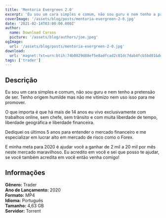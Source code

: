 ```yaml
---
title: 'Mentoria Evergreen 2.0'
excerpt: 'Eu sou um cara simples e comum, não sou guru e nem tenho a pretensão de ser. Tenho origem humilde mas não me vitimizo nem uso isso para me promover.  O que importa é que há mais de 14 anos eu vivo exclusivamente com trabalhos online, sem chefe, sem trânsito e com muita liberdade de tempo, li'
coverImage: '/assets/blog/posts/mentoria-evergreen-2-0.jpg'
date: '2021-02-14T03:00:00.000Z'
author:
  name: Download Cursos
  picture: '/assets/blog/authors/joe.jpeg'
ogImage:
  url: '/assets/blog/posts/mentoria-evergreen-2-0.jpg'
download:
  url: 'magnet:?xt=urn:btih:74b0029d88ef5e8adfcad2c01dc7dab4fcb5bd01&dn=Mentoria%20Evergreen%202.0&tr=udp%3a%2f%2ftracker.openbittorrent.com%3a80%2fannounce&tr=udp%3a%2f%2ftracker.opentrackr.org%3a1337%2fannounce'
tags: ['trader']
---
```

<h2>Descrição</h2>
<p>Eu sou um cara simples e comum, não sou guru e nem tenho a pretensão de ser. Tenho origem humilde mas não me vitimizo nem uso isso para me promover.</p><p>O que importa é que há mais de 14 anos eu vivo exclusivamente com trabalhos online, sem chefe, sem trânsito e com muita liberdade de tempo, liberdade geográfica e liberdade financeira.</p><p>Dediquei os últimos 5 anos para entender o mercado financeiro e me especializar em lucrar alto em mercado de risco como o Forex.</p><p>E minha meta para 2020 é ajudar você a ganhar de 2 mil a 20 mil por mês neste mercado maravilhoso. Eu acredito em você e sei que posso te ajudar, se você também acredita em você então venha comigo!</p><h2>Informações</h2><p><strong>Gênero:</strong> Trader<br/> <strong>Ano de Lançamento:</strong> 2020<br/> <strong>Formato:</strong> MP4<br/> <strong>Idioma:</strong> Português<br/> <strong>Tamanho:</strong> 4,63 GB<br/> <strong>Servidor:</strong> Torrent</p>
